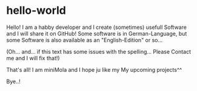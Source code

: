 # hello-world

Hello!
I am a habby developer and I create (sometimes) usefull Software and I will share it on GitHub!
Some software is in German-Language, but some Software is also available as an "English-Edition" or so...

(Oh... and... if this text has some issues with the spelling... Please Contact me and I will fix that!)


That's all! I am miniMola and I hope ju like my My upcoming projects^^




Bye..!

